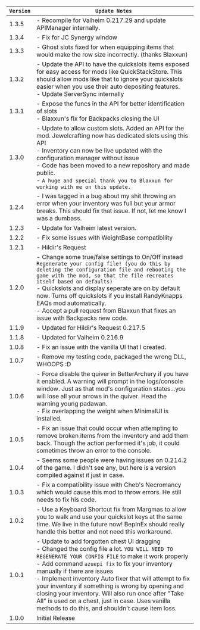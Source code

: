 | `Version` | `Update Notes`                                                                                                                                                                                                                                                                                                                                                                                                                                                                                                             |
|-----------|----------------------------------------------------------------------------------------------------------------------------------------------------------------------------------------------------------------------------------------------------------------------------------------------------------------------------------------------------------------------------------------------------------------------------------------------------------------------------------------------------------------------------|
| 1.3.5     | - Recompile for Valheim 0.217.29 and update APIManager internally.                                                                                                                                                                                                                                                                                                                                                                                                                                                         |
| 1.3.4     | - Fix for JC Synergy window                                                                                                                                                                                                                                                                                                                                                                                                                                                                                                |
| 1.3.3     | - Ghost slots fixed for when equipping items that would make the row size incorrectly. (thanks Blaxxun)                                                                                                                                                                                                                                                                                                                                                                                                                    |
| 1.3.2     | - Update the API to have the quickslots items exposed for easy access for mods like QuickStackStore. This should allow mods like that to ignore your quickslots easier when you use their auto depositing features.<br/> - Update ServerSync internally                                                                                                                                                                                                                                                                    |
| 1.3.1     | - Expose the funcs in the API for better identification of slots<br/> - Blaxxun's fix for Backpacks closing the UI                                                                                                                                                                                                                                                                                                                                                                                                         |
| 1.3.0     | - Update to allow custom slots. Added an API for the mod. Jewelcrafting now has dedicated slots using this API<br/>- Inventory can now be live updated with the configuration manager without issue<br/> - Code has been moved to a new repository and made public.<br/> - `A huge and special thank you to Blaxxun for working with me on this update.`                                                                                                                                                                   |
| 1.2.4     | - I was tagged in a bug about my shit throwing an error when your inventory was full but your armor breaks. This should fix that issue. If not, let me know I was a dumbass.                                                                                                                                                                                                                                                                                                                                               |
| 1.2.3     | - Update for Valheim latest version.                                                                                                                                                                                                                                                                                                                                                                                                                                                                                       |
| 1.2.2     | - Fix some issues with WeightBase compatibility                                                                                                                                                                                                                                                                                                                                                                                                                                                                            |
| 1.2.1     | - Hildir's Request                                                                                                                                                                                                                                                                                                                                                                                                                                                                                                         |
| 1.2.0     | - Change some true/false settings to On/Off instead `Regenerate your config file! (you do this by deleting the configuration file and rebooting the game with the mod, so that the file recreates itself based on defaults)`<br/> - Quickslots and display seperate are on by default now. Turns off quickslots if you install RandyKnapps EAQs mod automatically.<br/> - Accept a pull request from Blaxxun that fixes an issue with Backpacks new code.                                                                  |
| 1.1.9     | - Updated for Hildir's Request 0.217.5                                                                                                                                                                                                                                                                                                                                                                                                                                                                                     |
| 1.1.8     | - Updated for Valheim 0.216.9                                                                                                                                                                                                                                                                                                                                                                                                                                                                                              |
| 1.0.8     | - Fix an issue with the vanilla UI that I created.                                                                                                                                                                                                                                                                                                                                                                                                                                                                         |
| 1.0.7     | - Remove my testing code, packaged the wrong DLL,<br/>WHOOPS :D                                                                                                                                                                                                                                                                                                                                                                                                                                                            |
| 1.0.6     | - Force disable the quiver in BetterArchery if you have it enabled. A warning will prompt in the logs/console window. Just as that mod's configuration states...you will lose all your arrows in the quiver. Head the warning young padawan.<br/> - Fix overlapping the weight when MinimalUI is installed.                                                                                                                                                                                                                |
| 1.0.5     | - Fix an issue that could occur when attempting to remove broken items from the inventory and add them back. Though the action performed it's job, it could sometimes throw an error to the console.                                                                                                                                                                                                                                                                                                                       |
| 1.0.4     | - Seems some people were having issues on 0.214.2 of the game. I didn't see any, but here is a version compiled against it just in case.                                                                                                                                                                                                                                                                                                                                                                                   |
| 1.0.3     | - Fix a compatibility issue with Cheb's Necromancy which would cause this mod to throw errors. He still needs to fix his code.                                                                                                                                                                                                                                                                                                                                                                                             |
| 1.0.2     | - Use a Keyboard Shortcut fix from Margmas to allow you to walk and use your quickslot keys at the same time. We live in the future now! BepInEx should really handle this better and not need this workaround.                                                                                                                                                                                                                                                                                                            |
| 1.0.1     | - Update to add forgotten chest UI dragging<br/>- Changed the config file a lot. `YOU WILL NEED TO REGENERATE YOUR CONFIG FILE` to make it work properly<br/>- Add command `azuepi fix` to fix your inventory manually if there are issues<br/>- Implement inventory Auto fixer that will attempt to fix your inventory if something is wrong by opening and closing your inventory. Will also run once after "Take All" is used on a chest, just in case. Uses vanilla methods to do this, and shouldn't cause item loss. |
| 1.0.0     | Initial Release                                                                                                                                                                                                                                                                                                                                                                                                                                                                                                            |
